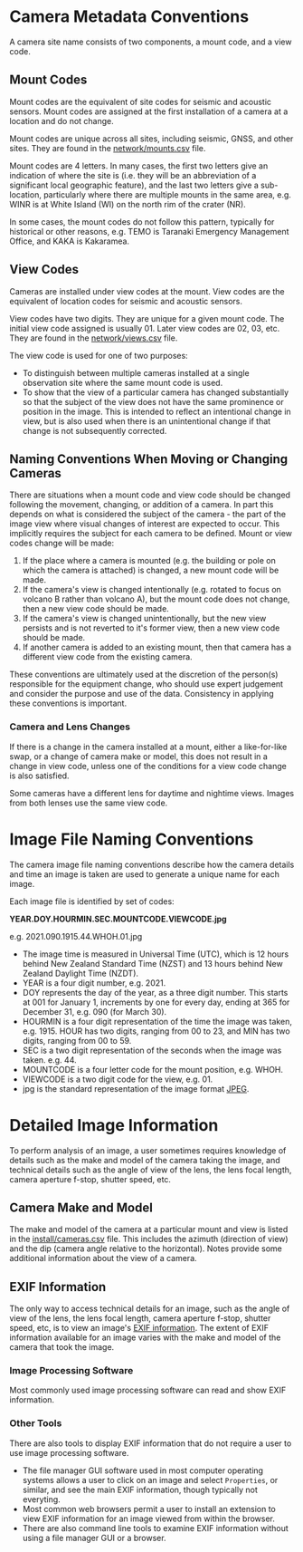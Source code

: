 # Camera Metadata Conventions

A camera site name consists of two components, a mount code, and a view code.

## Mount Codes

Mount codes are the equivalent of site codes for seismic and acoustic sensors. Mount codes are assigned at the first installation of a camera at a location and do not change.

Mount codes are unique across all sites, including seismic, GNSS, and other sites. They are found in the [network/mounts.csv](https://github.com/GeoNet/delta/blob/main/network/mounts.csv) file.

Mount codes are 4 letters. In many cases, the first two letters give an indication of where the site is (i.e. they will be an abbreviation of a significant local geographic feature), and the last two letters give a sub-location, particularly where there are multiple mounts in the same area, e.g. WINR is at White Island (WI) on the north rim of the crater (NR).

In some cases, the mount codes do not follow this pattern, typically for historical or other reasons, e.g. TEMO is Taranaki Emergency Management Office, and KAKA is Kakaramea.

## View Codes

Cameras are installed under view codes at the mount. View codes are the equivalent of location codes for seismic and acoustic sensors.

View codes have two digits. They are unique for a given mount code. The initial view code assigned is usually 01. Later view codes are 02, 03, etc. They are found in the [network/views.csv](https://github.com/GeoNet/delta/blob/main/network/views.csv) file.

The view code is used for one of two purposes:
- To distinguish between multiple cameras installed at a single observation site where the same mount code is used.
- To show that the view of a particular camera has changed substantially so that the subject of the view does not have the same prominence or position in the image. This is intended to reflect an intentional change in view, but is also used when there is an unintentional change if that change is not subsequently corrected.

## Naming Conventions When Moving or Changing Cameras

There are situations when a mount code and view code should be changed following the movement, changing, or addition of a camera. In part this depends on what is considered the subject of the camera - the part of the image view where visual changes of interest are expected to occur. This implicitly requires the subject for each camera to be defined. Mount or view codes change will be made:
1. If the place where a camera is mounted (e.g. the building or pole on which the camera is attached) is changed, a new mount code will be made.
1. If the camera's view is changed intentionally (e.g. rotated to focus on volcano B rather than volcano A), but the mount code does not change, then a new view code should be made.
1. If the camera's view is changed unintentionally, but the new view persists and is not reverted to it's former view, then a new view code should be made.
1. If another camera is added to an existing mount, then that camera has a different view code from the existing camera.

These conventions are ultimately used at the discretion of the person(s) responsible for the equipment change, who should use expert judgement and consider the purpose and use of the data. Consistency in applying these conventions is important.

### Camera and Lens Changes

If there is a change in the camera installed at a mount, either a like-for-like swap, or a change of camera make or model, this does not result in a change in view code, unless one of the conditions for a view code change is also satisfied.

Some cameras have a different lens for daytime and nightime views. Images from both lenses use the same view code.

# Image File Naming Conventions

The camera image file naming conventions describe how the camera details and time an image is taken are used to generate a unique name for each image.

Each image file is identified by set of codes:

__YEAR.DOY.HOURMIN.SEC.MOUNTCODE.VIEWCODE.jpg__

e.g. 2021.090.1915.44.WHOH.01.jpg

- The image time is measured in Universal Time (UTC), which is 12 hours behind New Zealand Standard Time (NZST) and 13 hours behind New Zealand Daylight Time (NZDT).
- YEAR is a four digit number, e.g. 2021.
- DOY represents the day of the year, as a three digit number. This starts at 001 for January 1, increments by one for every day, ending at 365 for December 31, e.g. 090 (for March 30).
- HOURMIN is a four digit representation of the time the image was taken, e.g. 1915. HOUR has two digits, ranging from 00 to 23, and MIN has two digits, ranging from 00 to 59.
- SEC is a two digit representation of the seconds when the image was taken. e.g. 44.
- MOUNTCODE is a four letter code for the mount position, e.g. WHOH.
- VIEWCODE is a two digit code for the view, e.g. 01.
- jpg is the standard representation of the image format [JPEG](https://en.wikipedia.org/wiki/JPEG).

# Detailed Image Information

To perform analysis of an image, a user sometimes requires knowledge of details such as the make and model of the camera taking the image, and technical details such as the angle of view of the lens, the lens focal length, camera aperture f-stop, shutter speed, etc.

## Camera Make and Model

The make and model of the camera at a particular mount and view is listed in the [install/cameras.csv](https://github.com/GeoNet/delta/blob/main/install/cameras.csv) file. This includes the azimuth (direction of view) and the dip (camera angle relative to the horizontal). Notes provide some additional information about the view of a camera.

## EXIF Information

The only way to access technical details for an image, such as the angle of view of the lens, the lens focal length, camera aperture f-stop, shutter speed, etc, is to view an image's [EXIF information](https://en.wikipedia.rg/wiki/Exif). The extent of EXIF information available for an image varies with the make and model of the camera that took the image.

### Image Processing Software

Most commonly used image processing software can read and show EXIF information.

### Other Tools

There are also tools to display EXIF information that do not require a user to use image processing software.

- The file manager GUI software used in most computer operating systems allows a user to click on an image and select `Properties`, or similar, and see the main EXIF information, though typically not everyting.
- Most common web browsers permit a user to install an extension to view EXIF information for an image viewed from within the browser.
- There are also command line tools to examine EXIF information without using a file manager GUI or a browser.
